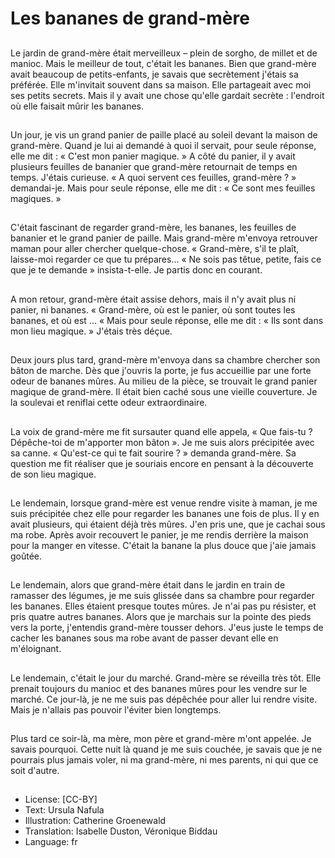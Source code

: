 # Les bananes de grand-mère

##
Le jardin de grand-mère était merveilleux – plein de sorgho, de millet et de manioc. Mais le meilleur de tout, c'était les bananes. Bien que grand-mère avait beaucoup de petits-enfants, je savais que secrètement j'étais sa préférée. Elle m'invitait souvent dans sa maison. Elle partageait avec moi ses petits secrets. Mais il y avait une chose qu'elle gardait secrète : l'endroit où elle faisait mûrir les bananes.

##
Un jour, je vis un grand panier de paille placé au soleil devant la maison de grand-mère. Quand je lui ai demandé à quoi il servait, pour seule réponse, elle me dit : « C'est mon panier magique. » A côté du panier, il y avait plusieurs feuilles de bananier que grand-mère retournait de temps en temps. J'étais curieuse. « A quoi servent ces feuilles, grand-mère ? » demandai-je. Mais pour seule réponse, elle me dit : « Ce sont mes feuilles magiques. »

##
C'était fascinant de regarder grand-mère, les bananes, les feuilles de bananier et le grand panier de paille. Mais grand-mère m'envoya retrouver maman pour aller chercher quelque-chose. « Grand-mère, s'il te plaît, laisse-moi regarder ce que tu prépares... « Ne sois pas têtue, petite, fais ce que je te demande » insista-t-elle. Je partis donc en courant.

##
A mon retour, grand-mère était assise dehors, mais il n'y avait plus ni panier, ni bananes. « Grand-mère, où est le panier, où sont toutes les bananes, et où est ... « Mais pour seule réponse, elle me dit : « Ils sont dans mon lieu magique. » J'étais très déçue.

##
Deux jours plus tard, grand-mère m'envoya dans sa chambre chercher son bâton de marche. Dès que j'ouvris la porte, je fus accueillie par une forte odeur de bananes mûres. Au milieu de la pièce, se trouvait le grand panier magique de grand-mère. Il était bien caché sous une vieille couverture. Je la soulevai et reniflai cette odeur extraordinaire.

##
La voix de grand-mère me fit sursauter quand elle appela, « Que fais-tu ? Dépêche-toi de m'apporter mon bâton ». Je me suis alors précipitée avec sa canne. « Qu'est-ce qui te fait sourire ? » demanda grand-mère. Sa question me fit réaliser que je souriais encore en pensant à la découverte de son lieu magique.

##
Le lendemain, lorsque grand-mère est venue rendre visite à maman, je me suis précipitée chez elle pour regarder les bananes une fois de plus. Il y en avait plusieurs, qui étaient déjà très mûres. J'en pris une, que je cachai sous ma robe. Après avoir recouvert le panier, je me rendis derrière la maison pour la manger en vitesse. C'était la banane la plus douce que j'aie jamais goûtée.

##
Le lendemain, alors que grand-mère était dans le jardin en train de ramasser des légumes, je me suis glissée dans sa chambre pour regarder les bananes. Elles étaient presque toutes mûres. Je n'ai pas pu résister, et pris quatre autres bananes. Alors que je marchais sur la pointe des pieds vers la porte, j'entendis grand-mère tousser dehors. J'eus juste le temps de cacher les bananes sous ma robe avant de passer devant elle en m'éloignant.

##
Le lendemain, c'était le jour du marché. Grand-mère se réveilla très tôt. Elle prenait toujours du manioc et des bananes mûres pour les vendre sur le marché. Ce jour-là, je ne me suis pas dépêchée pour aller lui rendre visite. Mais je n'allais pas pouvoir l'éviter bien longtemps.

##
Plus tard ce soir-là, ma mère, mon père et grand-mère m'ont appelée. Je savais pourquoi. Cette nuit là quand je me suis couchée, je savais que je ne pourrais plus jamais voler, ni ma grand-mère, ni mes parents, ni qui que ce soit d'autre.

##
* License: [CC-BY]
* Text: Ursula Nafula
* Illustration: Catherine Groenewald
* Translation: Isabelle Duston, Véronique Biddau
* Language: fr

